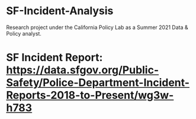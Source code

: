 # SF-Incident-Analysis

Research project under the California Policy Lab as a Summer 2021 Data & Policy analyst. 

# SF Incident Report: https://data.sfgov.org/Public-Safety/Police-Department-Incident-Reports-2018-to-Present/wg3w-h783
